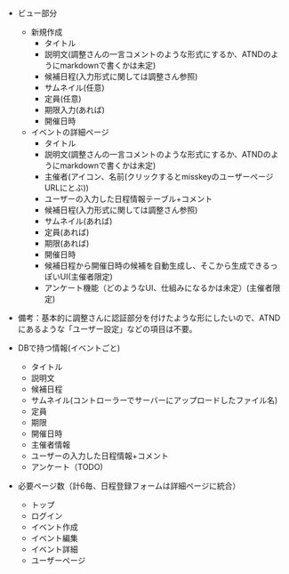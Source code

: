 - ビュー部分
  - 新規作成
    - タイトル
    - 説明文(調整さんの一言コメントのような形式にするか、ATNDのようにmarkdownで書くかは未定)
    - 候補日程(入力形式に関しては調整さん参照)
    - サムネイル(任意)
    - 定員(任意)
    - 期限入力(あれば)
    - 開催日時
  - イベントの詳細ページ
    - タイトル
    - 説明文(調整さんの一言コメントのような形式にするか、ATNDのようにmarkdownで書くかは未定)
    - 主催者(アイコン、名前(クリックするとmisskeyのユーザーページURLにとぶ))
    - ユーザーの入力した日程情報テーブル+コメント
    - 候補日程(入力形式に関しては調整さん参照)
    - サムネイル(あれば)
    - 定員(あれば)
    - 期限(あれば)
    - 開催日時
    - 候補日程から開催日時の候補を自動生成し、そこから生成できるっぽいUI(主催者限定)
    - アンケート機能（どのようなUI、仕組みになるかは未定）(主催者限定)
- 備考：基本的に調整さんに認証部分を付けたような形にしたいので、ATNDにあるような「ユーザー設定」などの項目は不要。

- DBで持つ情報(イベントごと)
  - タイトル
  - 説明文
  - 候補日程
  - サムネイル(コントローラーでサーバーにアップロードしたファイル名)
  - 定員
  - 期限
  - 開催日時
  - 主催者情報
  - ユーザーの入力した日程情報+コメント
  - アンケート（TODO)

- 必要ページ数（計6毎、日程登録フォームは詳細ページに統合）
  - トップ
  - ログイン
  - イベント作成
  - イベント編集
  - イベント詳細
  - ユーザーページ
